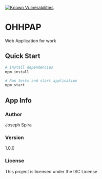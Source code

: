 [![Known Vulnerabilities](https://snyk.io/test/github/{username}/{repo}/badge.svg)](https://snyk.io/test/github/spiray/OHHPAP)

# OHHPAP
Web Application for work

## Quick Start

```bash
# Install dependencies
npm install

# Run tests and start application
npm start
```

## App Info

### Author

Joseph Spira

### Version

1.0.0

### License

This project is licensed under the ISC License
